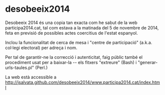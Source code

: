 desobeeix2014
=============

Desobeeix 2014 és una copia tan exacta com he sabut de la web participa2014.cat, tal com estava
a la matinada del 5 de novembre de 2014, feta en previsió de possibles actes coercitius de l'estat espanyol.

Inclou la funcionalitat de cerca de mesa i "centre de participació" (a.k.a. col·legi electoral) per adreça i nom.

Per tal de garantir-ne la correcció i autenticitat, faig públic també el procediment usat
per a baixar-la -- els fitxers "extreure" (Bash) i "generar-urls-taules.pl" (Perl.)

La web està accessible a http://jsalvata.github.com/desobeeix2014/www.participa2014.cat/index.html
